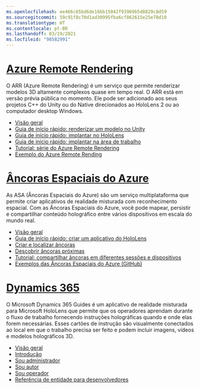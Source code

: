 ```yaml
---
ms.openlocfilehash: ee466c65bd6de166b15042f93989b5d8829c8d59
ms.sourcegitcommit: 59c91f8c70d1ad30995fba6cf862615e25e78d10
ms.translationtype: HT
ms.contentlocale: pt-BR
ms.lasthandoff: 03/19/2021
ms.locfileid: "98582991"
---
```

# <a name="azure-remote-rendering"></a>[Azure Remote Rendering](#tab/arr)

O ARR (Azure Remote Rendering) é um serviço que permite renderizar modelos 3D altamente complexos quase em tempo real. O ARR está em versão prévia pública no momento. Ele pode ser adicionado aos seus projetos C++ do Unity ou do Native direcionados ao HoloLens 2 ou ao computador desktop Windows.

* [Visão geral](/azure/remote-rendering/overview/about) 
* [Guia de início rápido: renderizar um modelo no Unity](/azure/remote-rendering/quickstarts/render-model) 
* [Guia de início rápido: implantar no HoloLens](/azure/remote-rendering/quickstarts/deploy-to-hololens) 
* [Guia de início rápido: implantar na área de trabalho](/azure/remote-rendering/quickstarts/deploy-to-desktop) 
* [Tutorial: série do Azure Remote Rendering](/azure/remote-rendering/tutorials/unity/tutorial-landing) 
* [Exemplo do Azure Remote Rending](/azure/remote-rendering/samples/showcase-app)

# <a name="azure-spatial-anchors"></a>[Âncoras Espaciais do Azure](#tab/asa)

As ASA (Âncoras Espaciais do Azure) são um serviço multiplataforma que permite criar aplicativos de realidade misturada com reconhecimento espacial. Com as Âncoras Espaciais do Azure, você pode mapear, persistir e compartilhar conteúdo holográfico entre vários dispositivos em escala do mundo real.

* [Visão geral](/azure/spatial-anchors/overview) 
* [Guia de início rápido: criar um aplicativo do HoloLens](/azure/spatial-anchors/quickstarts/get-started-unity-hololens) 
* [Criar e localizar âncoras](/azure/spatial-anchors/how-tos/create-locate-anchors-unity) 
* [Descobrir âncoras próximas](/azure/spatial-anchors/how-tos/set-up-coarse-reloc-unity)
* [Tutorial: compartilhar âncoras em diferentes sessões e dispositivos](/azure/spatial-anchors/tutorials/tutorial-share-anchors-across-devices?tabs=VS%2cAndroid)  
* [Exemplos das Âncoras Espaciais do Azure (GitHub)](https://github.com/Azure/azure-spatial-anchors-samples) 

# <a name="dynamics-365"></a>[Dynamics 365](#tab/D365)

O Microsoft Dynamics 365 Guides é um aplicativo de realidade misturada para Microsoft HoloLens que permite que os operadores aprendam durante o fluxo de trabalho fornecendo instruções holográficas quando e onde elas forem necessárias. Esses cartões de instrução são visualmente conectados ao local em que o trabalho precisa ser feito e podem incluir imagens, vídeos e modelos holográficos 3D.

* [Visão geral](/dynamics365/mixed-reality/guides/) 
* [Introdução](/dynamics365/mixed-reality/guides/get-started) 
* [Sou administrador](/dynamics365/mixed-reality/guides/setup)
* [Sou autor](/dynamics365/mixed-reality/guides/authoring-overview) 
* [Sou operador](/dynamics365/mixed-reality/guides/operator-overview) 
* [Referência de entidade para desenvolvedores](/dynamics365/mixed-reality/guides/developer-entity-reference)